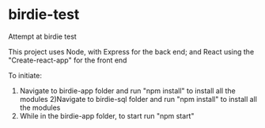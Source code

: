 # birdie-test
Attempt at birdie test

This project uses Node, with Express for the back end; and React using the "Create-react-app" for the front end

To initiate:
1) Navigate to birdie-app folder and run "npm install" to install all the modules
2)Navigate to birdie-sql folder and run "npm install" to install all the modules
3) While in the birdie-app folder, to start run "npm start"
